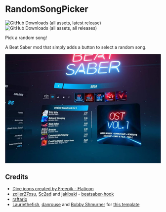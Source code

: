 # RandomSongPicker
![GitHub Downloads (all assets, latest release)](https://img.shields.io/github/downloads/tatenshi/RandomSongPicker/latest/total)
![GitHub Downloads (all assets, all releases)](https://img.shields.io/github/downloads/tatenshi/RandomSongPicker/total)



Pick a random song!

A Beat Saber mod that simply adds a button to select a random song.

![Image of the UI](ReadMeAssets/UI.jpg)

## Credits

* [Dice icons created by Freepik - Flaticon](https://www.flaticon.com/free-icons/dice)
* [zoller27osu](https://github.com/zoller27osu), [Sc2ad](https://github.com/Sc2ad) and [jakibaki](https://github.com/jakibaki) - [beatsaber-hook](https://github.com/sc2ad/beatsaber-hook)
* [raftario](https://github.com/raftario)
* [Lauriethefish](https://github.com/Lauriethefish), [danrouse](https://github.com/danrouse) and [Bobby Shmurner](https://github.com/BobbyShmurner) for [this template](https://github.com/Lauriethefish/quest-mod-template)
